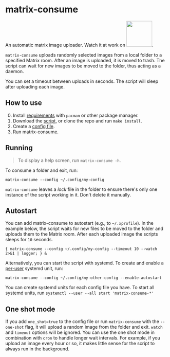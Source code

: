 # matrix-consume

An automatic matrix image uploader. Watch it at work on <a target="_blank" href="https://redirect.invidious.io/watch?v=XbXNPyK4WQ4"><img src="https://user-images.githubusercontent.com/69171671/115097010-4bd13c80-9f17-11eb-83e9-2583658f73bc.png" width="80px"></a>.

`matrix-consume` uploads randomly selected images from a local folder to a specified Matrix room.
After an image is uploaded, it is moved to trash.
The script can wait for new images to be moved to the folder,
thus acting as a daemon.

You can set a timeout between uploads in seconds.
The script will sleep after uploading each image.

## How to use

0) Install [requirements](requirements.txt) with `pacman` or other package manager.
1) Download the [script](matrix-consume), or clone the repo and run `make install`.
2) Create a [config file](config.example).
3) Run matrix-consume.

## Running

> To display a help screen, run `matrix-consume -h`.

To consume a folder and exit, run:

```
matrix-consume --config ~/.config/my-config
```

`matrix-consume` leaves a *lock* file in the folder
to ensure there's only one instance of the script working in it.
Don't delete it manually.

## Autostart

You can add matrix-consume to autostart (e.g., to `~/.xprofile`).
In the example below, the script waits for new files to be moved to the folder
and uploads them to the Matrix room.
After each uploaded image the scripts sleeps for `10` seconds.

```
{ matrix-consume --config ~/.config/my-config --timeout 10 --watch 2>&1 | logger; } &
```

Alternatively, you can start the script with systemd.
To create and enable a [per-user](https://wiki.archlinux.org/title/Systemd/User) systemd unit, run:

```
matrix-consume --config ~/.config/my-other-config --enable-autostart
```

You can create systemd units for each config file you have.
To start all systemd units, run `systemctl --user --all start 'matrix-consume-*'`

## One shot mode

If you add `one_shot=true` to the config file
or run `matrix-consume` with the `--one-shot` flag,
it will upload a random image from the folder and exit.
`watch` and `timeout` options will be ignored.
You can use the one shot mode in combination with `cron`
to handle longer wait intervals.
For example, if you upload an image every hour or so,
it makes little sense for the script to always run in the background.

